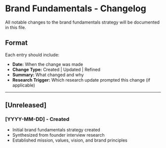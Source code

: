 # Brand Fundamentals - Changelog

All notable changes to the brand fundamentals strategy will be documented in this file.

## Format

Each entry should include:
- **Date:** When the change was made
- **Change Type:** Created | Updated | Refined
- **Summary:** What changed and why
- **Research Trigger:** Which research update prompted this change (if applicable)

---

## [Unreleased]

### [YYYY-MM-DD] - Created
- Initial brand fundamentals strategy created
- Synthesized from founder interview research
- Established mission, values, vision, and brand principles
